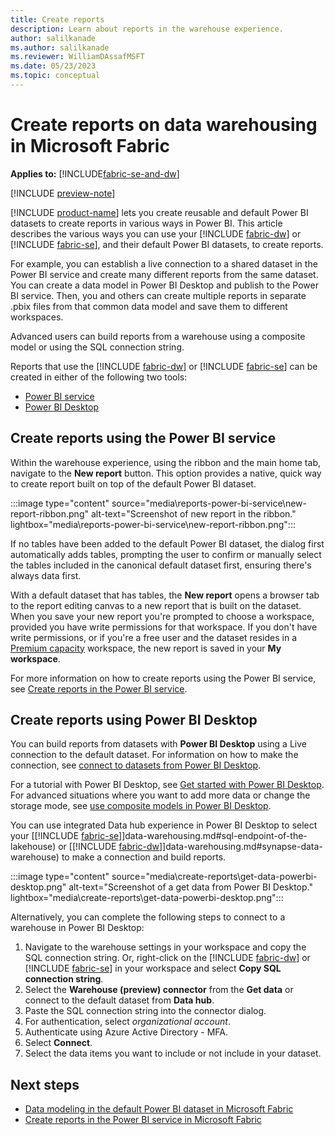 ```yaml
---
title: Create reports
description: Learn about reports in the warehouse experience.
author: salilkanade
ms.author: salilkanade
ms.reviewer: WilliamDAssafMSFT
ms.date: 05/23/2023
ms.topic: conceptual
---
```


# Create reports on data warehousing in Microsoft Fabric

**Applies to:** [!INCLUDE[fabric-se-and-dw](includes/applies-to-version/fabric-se-and-dw.md)]

[!INCLUDE [preview-note](../includes/preview-note.md)]

[!INCLUDE [product-name](../includes/product-name.md)] lets you create reusable and default Power BI datasets to create reports in various ways in Power BI. This article describes the various ways you can use your [!INCLUDE [fabric-dw](includes/fabric-dw.md)] or [!INCLUDE [fabric-se](includes/fabric-se.md)], and their default Power BI datasets, to create reports.

For example, you can establish a live connection to a shared dataset in the Power BI service and create many different reports from the same dataset. You can create a data model in Power BI Desktop and publish to the Power BI service. Then, you and others can create multiple reports in separate .pbix files from that common data model and save them to different workspaces.

Advanced users can build reports from a warehouse using a composite model or using the SQL connection string.

Reports that use the [!INCLUDE [fabric-dw](includes/fabric-dw.md)] or [!INCLUDE [fabric-se](includes/fabric-se.md)] can be created in either of the following two tools:

- [Power BI service](reports-power-bi-service.md)
- [Power BI Desktop](/power-bi/fundamentals/desktop-getting-started)

## Create reports using the Power BI service

Within the warehouse experience, using the ribbon and the main home tab, navigate to the **New report** button. This option provides a native, quick way to create report built on top of the default Power BI dataset.

:::image type="content" source="media\reports-power-bi-service\new-report-ribbon.png" alt-text="Screenshot of new report in the ribbon." lightbox="media\reports-power-bi-service\new-report-ribbon.png":::

If no tables have been added to the default Power BI dataset, the dialog first automatically adds tables, prompting the user to confirm or manually select the tables included in the canonical default dataset first, ensuring there's always data first.

With a default dataset that has tables, the **New report** opens a browser tab to the report editing canvas to a new report that is built on the dataset. When you save your new report you're prompted to choose a workspace, provided you have write permissions for that workspace. If you don't have write permissions, or if you're a free user and the dataset resides in a [Premium capacity](/power-bi/enterprise/service-premium-what-is) workspace, the new report is saved in your **My workspace**.

For more information on how to create reports using the Power BI service, see [Create reports in the Power BI service](reports-power-bi-service.md).

## Create reports using Power BI Desktop

You can build reports from datasets with **Power BI Desktop** using a Live connection to the default dataset. For information on how to make the connection, see [connect to datasets from Power BI Desktop](/power-bi/connect-data/desktop-report-lifecycle-datasets).  

For a tutorial with Power BI Desktop, see [Get started with Power BI Desktop](/power-bi/fundamentals/desktop-getting-started). For advanced situations where you want to add more data or change the storage mode, see [use composite models in Power BI Desktop](/power-bi/transform-model/desktop-composite-models).

You can use integrated Data hub experience in Power BI Desktop to select your [[!INCLUDE [fabric-se](includes/fabric-se.md)]]data-warehousing.md#sql-endpoint-of-the-lakehouse) or [[!INCLUDE [fabric-dw](includes/fabric-dw.md)]]data-warehousing.md#synapse-data-warehouse) to make a connection and build reports.

   :::image type="content" source="media\create-reports\get-data-powerbi-desktop.png" alt-text="Screenshot of a get data from Power BI Desktop." lightbox="media\create-reports\get-data-powerbi-desktop.png":::

Alternatively, you can complete the following steps to connect to a warehouse in Power BI Desktop:

1. Navigate to the warehouse settings in your workspace and copy the SQL connection string. Or, right-click on the [!INCLUDE [fabric-dw](includes/fabric-dw.md)] or [!INCLUDE [fabric-se](includes/fabric-se.md)] in your workspace and select **Copy SQL connection string**.
2. Select the **Warehouse (preview) connector** from the **Get data** or connect to the default dataset from **Data hub**. 
3. Paste the SQL connection string into the connector dialog. 
4. For authentication, select *organizational account*.
5. Authenticate using Azure Active Directory - MFA.
6. Select **Connect**.
7. Select the data items you want to include or not include in your dataset.

## Next steps

- [Data modeling in the default Power BI dataset in Microsoft Fabric](model-default-power-bi-dataset.md)
- [Create reports in the Power BI service in Microsoft Fabric](reports-power-bi-service.md)
